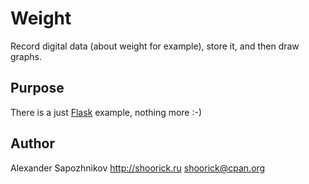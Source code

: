 Weight
======

Record digital data (about weight for example), store it, and then draw graphs.

Purpose
-------

There is a just [Flask](https://flask.palletsprojects.com/) example, nothing more :-)

Author
------

Alexander Sapozhnikov
http://shoorick.ru
<shoorick@cpan.org>

